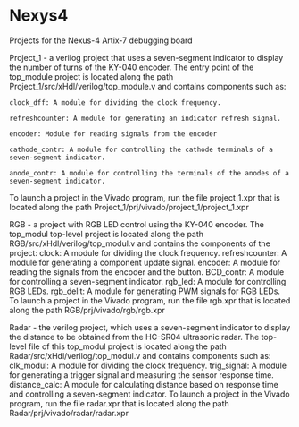 # Nexys4
Projects for the Nexus-4 Artix-7 debugging board

Project_1 - a verilog project that uses a seven-segment indicator to display the number of turns of the KY-040 encoder.
The entry point of the top_module project is located along the path Project_1/src/xHdl/verilog/top_module.v and contains components such as:

    clock_dff: A module for dividing the clock frequency.
    
    refreshcounter: A module for generating an indicator refresh signal.
    
    encoder: Module for reading signals from the encoder 
    
    cathode_contr: A module for controlling the cathode terminals of a seven-segment indicator.    
    
    anode_contr: A module for controlling the terminals of the anodes of a seven-segment indicator.
    
To launch a project in the Vivado program, run the file project_1.xpr that is located along the path Project_1/prj/vivado/project_1/project_1.xpr 

RGB - a project with RGB LED control using the KY-040 encoder. 
The top_modul top-level project is located along the path RGB/src/xHdl/verilog/top_modul.v and contains the components of the project:
clock: A module for dividing the clock frequency.
    refreshcounter: A module for generating a component update signal.
    encoder: A module for reading the signals from the encoder and the button.
    BCD_contr: A module for controlling a seven-segment indicator.
    rgb_led: A module for controlling RGB LEDs.
    rgb_delit: A module for generating PWM signals for RGB LEDs.
To launch a project in the Vivado program, run the file rgb.xpr that is located along the path RGB/prj/vivado/rgb/rgb.xpr      

Radar - the verilog project, which uses a seven-segment indicator to display the distance to be obtained from the HC-SR04 ultrasonic radar.
The top-level file of this top_modul project is located along the path Radar/src/xHdl/verilog/top_modul.v and contains components such as:
    clk_modul: A module for dividing the clock frequency.
    trig_signal: A module for generating a trigger signal and measuring the sensor response time.
    distance_calc: A module for calculating distance based on response time and controlling a seven-segment indicator.
To launch a project in the Vivado program, run the file radar.xpr that is located along the path Radar/prj/vivado/radar/radar.xpr    
